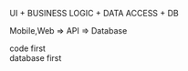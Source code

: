 
UI + BUSINESS LOGIC + DATA ACCESS + DB

Mobile,Web => API => Database


code first  
database first 